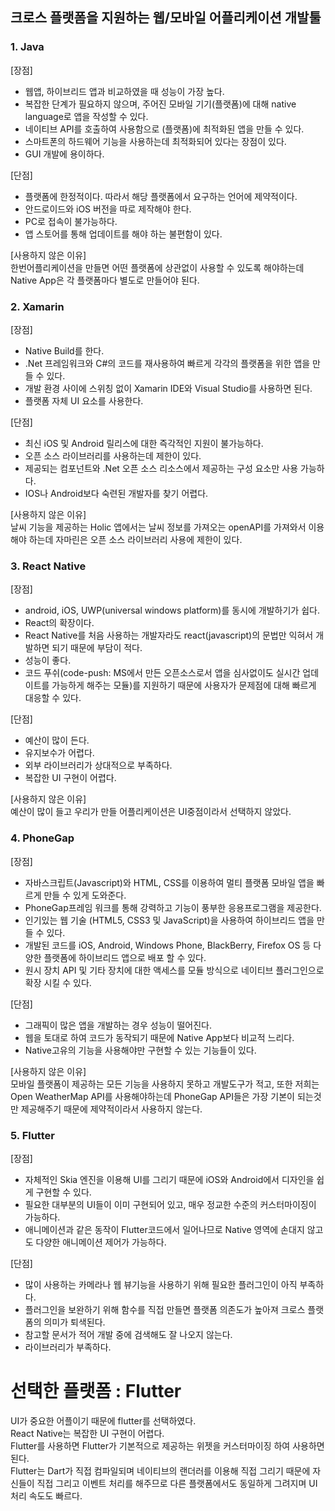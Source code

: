 ## 크로스 플랫폼을 지원하는 웹/모바일 어플리케이션 개발툴

### 1. Java </br>
[장점]
- 웹앱, 하이브리드 앱과 비교하였을 때 성능이 가장 높다.
- 복잡한 단계가 필요하지 않으며, 주어진 모바일 기기(플랫폼)에 대해 native language로 앱을 작성할 수 있다.
- 네이티브 API를 호출하여 사용함으로 (플랫폼)에 최적화된 앱을 만들 수 있다.
- 스마트폰의 하드웨어 기능을 사용하는데 최적화되어 있다는 장점이 있다.
- GUI 개발에 용이하다. 

[단점]
- 플랫폼에 한정적이다. 따라서 해당 플랫폼에서 요구하는 언어에 제약적이다.
- 안드로이드와 iOS 버전을 따로 제작해야 한다.
- PC로 접속이 불가능하다.
- 앱 스토어를 통해 업데이트를 해야 하는 불편함이 있다.

[사용하지 않은 이유] </br>
한번어플리케이션을 만들면 어떤 플랫폼에 상관없이 사용할 수 있도록 해야하는데 Native App은 각 플랫폼마다 별도로 만들어야 된다.

### 2.	Xamarin </br>
[장점]
- Native Build를 한다.
- .Net 프레임워크와 C#의 코드를 재사용하여 빠르게 각각의 플랫폼을 위한 앱을 만들 수 있다.
- 개발 환경 사이에 스위칭 없이 Xamarin IDE와 Visual Studio를 사용하면 된다.
- 플랫폼 자체 UI 요소를 사용한다.

[단점] 
- 최신 iOS 및 Android 릴리스에 대한 즉각적인 지원이 불가능하다.
- 오픈 소스 라이브러리를 사용하는데 제한이 있다.
- 제공되는 컴포넌트와 .Net 오픈 소스 리소스에서 제공하는 구성 요소만 사용 가능하다.
- IOS나 Android보다 숙련된 개발자를 찾기 어렵다.

[사용하지 않은 이유] </br>
날씨 기능을 제공하는 Holic 앱에서는 날씨 정보를 가져오는 openAPI를 가져와서 이용해야 하는데 자마린은 오픈 소스 라이브러리 사용에 제한이 있다.

### 3.	React Native </br>

[장점] 
- android, iOS, UWP(universal windows platform)를 동시에 개발하기가 쉽다.
- React의 확장이다. 
- React Native를 처음 사용하는 개발자라도 react(javascript)의 문법만 익혀서 개발하면 되기 때문에 부담이 적다.
- 성능이 좋다.
- 코드 푸쉬(code-push: MS에서 만든 오픈소스로서 앱을 심사없이도 실시간 업데이트를 가능하게 해주는 모듈)를 지원하기 때문에 사용자가 문제점에 대해 빠르게 대응할 수 있다. 

[단점]
- 예산이 많이 든다.
- 유지보수가 어렵다.
- 외부 라이브러리가 상대적으로 부족하다.
- 복잡한 UI 구현이 어렵다.

[사용하지 않은 이유] </br>
예산이 많이 들고 우리가 만들 어플리케이션은 UI중점이라서 선택하지 않았다.

### 4.	PhoneGap </br>
[장점]
- 자바스크립트(Javascript)와 HTML, CSS를 이용하여 멀티 플랫폼 모바일 앱을 빠르게 만들 수 있게 도와준다.
- PhoneGap프레임 워크를 통해 강력하고 기능이 풍부한 응용프로그램을 제공한다.
- 인기있는 웹 기술 (HTML5, CSS3 및 JavaScript)을 사용하여 하이브리드 앱을 만들 수 있다.
- 개발된 코드를 iOS, Android, Windows Phone, BlackBerry, Firefox OS 등 다양한 플랫폼에 하이브리드 앱으로  배포 할 수 있다.
- 원시 장치 API 및 기타 장치에 대한 액세스를 모듈 방식으로 네이티브 플러그인으로 확장 시킬 수 있다.

[단점]
- 그래픽이 많은 앱을 개발하는 경우 성능이 떨어진다. 
- 웹을 토대로 하여 코드가 동작되기 때문에 Native App보다 비교적 느리다.
- Native고유의 기능을 사용해야만 구현할 수 있는 기능들이 있다.

[사용하지 않은 이유] </br>
모바일 플랫폼이 제공하는 모든 기능을 사용하지 못하고 개발도구가 적고, 또한 저희는 Open WeatherMap API를 사용해야하는데 PhoneGap API들은 가장 기본이 되는것만 제공해주기 때문에 제약적이라서 사용하지 않는다.

### 5.	Flutter </br>
[장점]
- 자체적인 Skia 엔진을 이용해 UI를 그리기 때문에 iOS와 Android에서 디자인을 쉽게 구현할 수 있다.
- 필요한 대부분의 UI들이 이미 구현되어 있고, 매우 정교한 수준의 커스터마이징이 가능하다.
- 애니메이션과 같은 동작이 Flutter코드에서 일어나므로 Native 영역에 손대지 않고도 다양한 애니메이션 제어가 가능하다.

[단점]
- 많이 사용하는 카메라나 웹 뷰기능을 사용하기 위해 필요한 플러그인이 아직 부족하다. 
- 플러그인을 보완하기 위해 함수를 직접 만들면 플랫폼 의존도가 높아져 크로스 플랫폼의 의미가 퇴색된다.
- 참고할 문서가 적어 개발 중에 검색해도 잘 나오지 않는다.
- 라이브러리가 부족하다.


# 선택한 플랫폼 : Flutter

UI가 중요한 어플이기 때문에  flutter를 선택하였다. </br>
React Native는 복잡한 UI 구현이 어렵다. </br>
Flutter를 사용하면 Flutter가 기본적으로 제공하는 위젯을 커스터마이징 하여 사용하면 된다. </br>
Flutter는 Dart가 직접 컴파일되며 네이티브의 랜더러를 이용해 직접 그리기 때문에 자신들이 직접 그리고 이벤트 처리를 해주므로
다른 플랫폼에서도 동일하게 그려지며 UI처리 속도도 빠르다.

